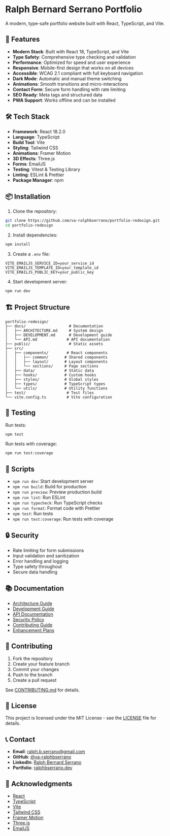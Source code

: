 # Ralph Bernard Serrano Portfolio

A modern, type-safe portfolio website built with React, TypeScript, and Vite.

## 🚀 Features

- **Modern Stack**: Built with React 18, TypeScript, and Vite
- **Type Safety**: Comprehensive type checking and validation
- **Performance**: Optimized for speed and user experience
- **Responsive**: Mobile-first design that works on all devices
- **Accessible**: WCAG 2.1 compliant with full keyboard navigation
- **Dark Mode**: Automatic and manual theme switching
- **Animations**: Smooth transitions and micro-interactions
- **Contact Form**: Secure form handling with rate limiting
- **SEO Ready**: Meta tags and structured data
- **PWA Support**: Works offline and can be installed

## 🛠 Tech Stack

- **Framework**: React 18.2.0
- **Language**: TypeScript
- **Build Tool**: Vite
- **Styling**: Tailwind CSS
- **Animations**: Framer Motion
- **3D Effects**: Three.js
- **Forms**: EmailJS
- **Testing**: Vitest & Testing Library
- **Linting**: ESLint & Prettier
- **Package Manager**: npm

## 📦 Installation

1. Clone the repository:
```bash
git clone https://github.com/va-ralphbserrano/portfolio-redesign.git
cd portfolio-redesign
```

2. Install dependencies:
```bash
npm install
```

3. Create a `.env` file:
```env
VITE_EMAILJS_SERVICE_ID=your_service_id
VITE_EMAILJS_TEMPLATE_ID=your_template_id
VITE_EMAILJS_PUBLIC_KEY=your_public_key
```

4. Start development server:
```bash
npm run dev
```

## 🏗 Project Structure

```
portfolio-redesign/
├── docs/                   # Documentation
│   ├── ARCHITECTURE.md     # System design
│   ├── DEVELOPMENT.md      # Development guide
│   └── API.md             # API documentation
├── public/                 # Static assets
├── src/
│   ├── components/        # React components
│   │   ├── common/       # Shared components
│   │   ├── layout/       # Layout components
│   │   └── sections/     # Page sections
│   ├── data/             # Static data
│   ├── hooks/            # Custom hooks
│   ├── styles/           # Global styles
│   ├── types/            # TypeScript types
│   └── utils/            # Utility functions
├── test/                  # Test files
└── vite.config.ts         # Vite configuration
```

## 🧪 Testing

Run tests:
```bash
npm test
```

Run tests with coverage:
```bash
npm run test:coverage
```

## 📝 Scripts

- `npm run dev`: Start development server
- `npm run build`: Build for production
- `npm run preview`: Preview production build
- `npm run lint`: Run ESLint
- `npm run typecheck`: Run TypeScript checks
- `npm run format`: Format code with Prettier
- `npm test`: Run tests
- `npm run test:coverage`: Run tests with coverage

## 🔒 Security

- Rate limiting for form submissions
- Input validation and sanitization
- Error handling and logging
- Type safety throughout
- Secure data handling

## 📚 Documentation

- [Architecture Guide](./docs/ARCHITECTURE.md)
- [Development Guide](./docs/DEVELOPMENT.md)
- [API Documentation](./docs/API.md)
- [Security Policy](./SECURITY.md)
- [Contributing Guide](./CONTRIBUTING.md)
- [Enhancement Plans](./ENHANCEMENTS.md)

## 🤝 Contributing

1. Fork the repository
2. Create your feature branch
3. Commit your changes
4. Push to the branch
5. Create a pull request

See [CONTRIBUTING.md](./CONTRIBUTING.md) for details.

## 📄 License

This project is licensed under the MIT License - see the [LICENSE](./LICENSE) file for details.

## 📞 Contact

- **Email**: ralph.b.serrano@gmail.com
- **GitHub**: [@va-ralphbserrano](https://github.com/va-ralphbserrano)
- **LinkedIn**: [Ralph Bernard Serrano](https://www.linkedin.com/in/ralphbserrano/)
- **Portfolio**: [ralphbserrano.dev](https://ralphbserrano.dev)

## 🙏 Acknowledgments

- [React](https://reactjs.org/)
- [TypeScript](https://www.typescriptlang.org/)
- [Vite](https://vitejs.dev/)
- [Tailwind CSS](https://tailwindcss.com/)
- [Framer Motion](https://www.framer.com/motion/)
- [Three.js](https://threejs.org/)
- [EmailJS](https://www.emailjs.com/)
